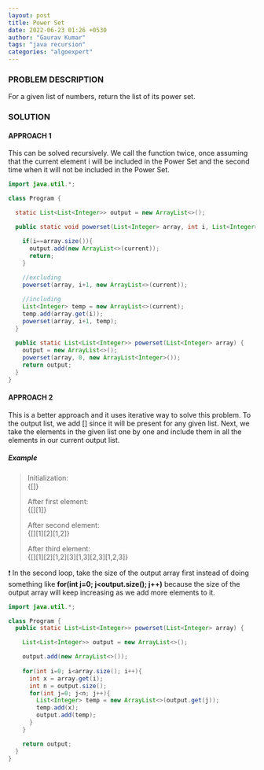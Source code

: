 ```yaml
---
layout: post
title: Power Set
date: 2022-06-23 01:26 +0530
author: "Gaurav Kumar"
tags: "java recursion"
categories: "algoexpert"
---
```


### PROBLEM DESCRIPTION

For a given list of numbers, return the list of its power set.

### SOLUTION

#### APPROACH 1

This can be solved recursively. We call the function twice, once assuming that the current element i will be included in the Power Set and the second time when it will not be included in the Power Set.

```java
import java.util.*;

class Program {

  static List<List<Integer>> output = new ArrayList<>();

  public static void powerset(List<Integer> array, int i, List<Integer> current) {

    if(i==array.size()){
      output.add(new ArrayList<>(current));
      return;
    }
    
    //excluding
    powerset(array, i+1, new ArrayList<>(current));

    //including
    List<Integer> temp = new ArrayList<>(current); 
    temp.add(array.get(i));
    powerset(array, i+1, temp);
  }
  
  public static List<List<Integer>> powerset(List<Integer> array) {
    output = new ArrayList<>();
    powerset(array, 0, new ArrayList<Integer>());
    return output;
  }
}
```

#### APPROACH 2

This is a better approach and it uses iterative way to solve this problem. To the output list, we add [] since it will be present for any given list. Next, we take the elements in the given list one by one and include them in all the elements in our current output list.  

##### Example
>
> Initialization:  
> {[]}
>
> After first element:  
> {[][1]}
>
> After second element:  
> {[][1][2][1,2]}
>
> After third element:  
> {[][1][2][1,2][3][1,3][2,3][1,2,3]}  

:exclamation: In the second loop, take the size of the output array first instead of doing something like __for(int j=0; j<output.size(); j++)__ because the size of the output array will keep increasing as we add more elements to it.

```java
import java.util.*;

class Program {
  public static List<List<Integer>> powerset(List<Integer> array) {

    List<List<Integer>> output = new ArrayList<>();

    output.add(new ArrayList<>());
    
    for(int i=0; i<array.size(); i++){
      int x = array.get(i);
      int n = output.size();
      for(int j=0; j<n; j++){
        List<Integer> temp = new ArrayList<>(output.get(j));
        temp.add(x);
        output.add(temp);
      }
    }

    return output;
  }
}
```

